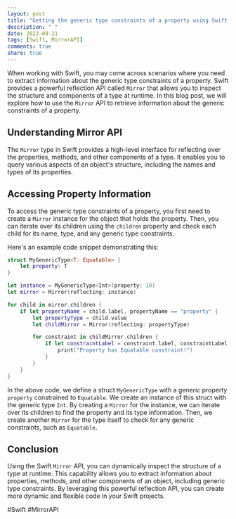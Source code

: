```yaml
---
layout: post
title: "Getting the generic type constraints of a property using Swift Mirror API"
description: " "
date: 2023-09-21
tags: [Swift, MirrorAPI]
comments: true
share: true
---
```


When working with Swift, you may come across scenarios where you need to extract information about the generic type constraints of a property. Swift provides a powerful reflection API called `Mirror` that allows you to inspect the structure and components of a type at runtime. In this blog post, we will explore how to use the `Mirror` API to retrieve information about the generic constraints of a property.

## Understanding Mirror API

The `Mirror` type in Swift provides a high-level interface for reflecting over the properties, methods, and other components of a type. It enables you to query various aspects of an object's structure, including the names and types of its properties.

## Accessing Property Information

To access the generic type constraints of a property, you first need to create a `Mirror` instance for the object that holds the property. Then, you can iterate over its children using the `children` property and check each child for its name, type, and any generic type constraints.

Here's an example code snippet demonstrating this:

```swift
struct MyGenericType<T: Equatable> {
    let property: T
}

let instance = MyGenericType<Int>(property: 10)
let mirror = Mirror(reflecting: instance)

for child in mirror.children {
    if let propertyName = child.label, propertyName == "property" {
        let propertyType = child.value
        let childMirror = Mirror(reflecting: propertyType)

        for constraint in childMirror.children {
            if let constraintLabel = constraint.label, constraintLabel == "Equatable" {
                print("Property has Equatable constraint!")
            }
        }
    }
}
```

In the above code, we define a struct `MyGenericType` with a generic property `property` constrained to `Equatable`. We create an instance of this struct with the generic type `Int`. By creating a `Mirror` for the instance, we can iterate over its children to find the property and its type information. Then, we create another `Mirror` for the type itself to check for any generic constraints, such as `Equatable`.

## Conclusion

Using the Swift `Mirror` API, you can dynamically inspect the structure of a type at runtime. This capability allows you to extract information about properties, methods, and other components of an object, including generic type constraints. By leveraging this powerful reflection API, you can create more dynamic and flexible code in your Swift projects.

#Swift #MirrorAPI